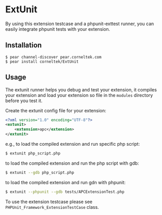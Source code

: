 ExtUnit
=============

By using this extension testcase and a phpunit-exttest runner, you 
can easily integrate phpunit tests with your extension.

Installation
------------

    $ pear channel-discover pear.corneltek.com
    $ pear install corneltek/ExtUnit

Usage
------

The extunit runner helps you debug and test your extension, it 
compiles your extension and load your extension so file in the `modules` directory before 
you test it.


Create the extunit config file for your extension:

```xml
<?xml version="1.0" encoding="UTF-8"?>
<extunit>
    <extension>apc</extension>
</extunit>
```

e.g., to load the compiled extension and run specific php script:

```sh
$ extunit php_script.php
```

to load the compiled extension and run the php script with gdb:

```sh
$ extunit --gdb php_script.php
```

to load the compiled extension and run gdn with phpunit:

```sh
$ extunit --phpunit --gdb tests/APCExtensionTest.php
```

To use the extension testcase please see `PHPUnit_Framework_ExtensionTestCase` class.



